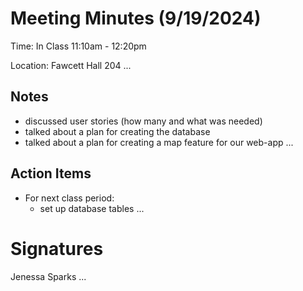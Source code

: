 # Meeting Minutes (9/19/2024)

Time: In Class 11:10am - 12:20pm

Location: Fawcett Hall 204
...
## Notes
- discussed user stories (how many and what was needed)
- talked about a plan for creating the database
- talked about a plan for creating a map feature for our web-app
...
## Action Items
- For next class period: 
  - set up database tables
...
# Signatures
Jenessa Sparks
...
